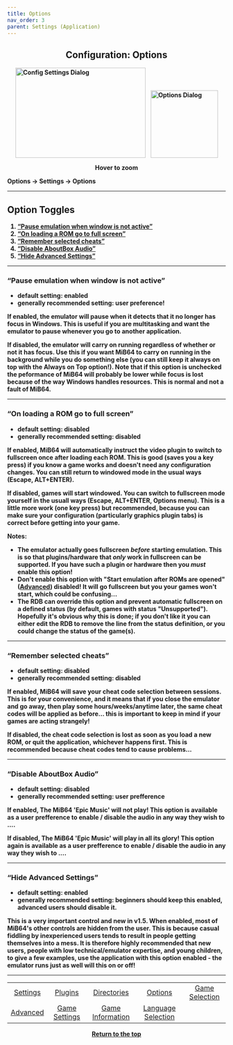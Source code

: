 ```yaml
---
title: Options
nav_order: 3
parent: Settings (Application)
---
```


<style>
.zoom-pair {
  display: flex;
  gap: 12px;
  align-items: flex-end;
  justify-content: flex-start;
  position: relative;
  margin-left: auto;
  margin-right: auto;
  width: max-content;
  text-align: left;
}

.zoom-on-hover {
  display: inline-block;
  position: relative;
}

.zoom-on-hover img {
  display: block;
  cursor: zoom-in;
  transition: transform 0.3s ease;
  transform-origin: left center;
  position: relative;
  z-index: 1;
}

.zoom-on-hover:hover img {
  transform: scale(1.5);
}

.zoom-pair .zoom-on-hover:first-child:hover img {
  z-index: 9999;
}

.zoom-pair .zoom-on-hover:last-child:hover img {
  z-index: 100;
}
</style>

## <center>Configuration: Options</center>
<b>
<div style="text-align: center;">
  <div class="zoom-pair">
    <div class="zoom-on-hover">
      <img src="/manual/asset/images/config_settings.png" alt="Config Settings Dialog" width="300" height="207" />
    </div>
    <div class="zoom-on-hover">
      <img src="/manual/asset/images/app_options_defuult.png" alt="Options Dialog" width="155" />
    </div>
  </div>
  <p><strong>Hover to zoom</strong></p>
</div>

<!-- ClauseEcho: Interactive Images -->

Options → Settings → Options

---

## Option Toggles

1. [“Pause emulation when window is not active”](#o1)  
2. [“On loading a ROM go to full screen”](#o2)  
3. [“Remember selected cheats”](#o3)  
4. [“Disable AboutBox Audio”](#o4)  
5. [“Hide Advanced Settings”](#o5)

---

### <a name="o1"></a>“Pause emulation when window is not active”

- default setting: enabled  
- generally recommended setting: user preference!

If enabled, the emulator will pause when it detects that it no longer has focus in Windows. This is useful if you are multitasking and want the emulator to pause whenever you go to another application.

If disabled, the emulator will carry on running regardless of whether or not it has focus. Use this if you want MiB64 to carry on running in the background while you do something else (you can still keep it always on top with the Always on Top option!). Note that if this option is unchecked the peformance of MiB64 will probably be lower while focus is lost because of the way Windows handles resources. This is normal and not a fault of MiB64.

---

### <a name="o2"></a>“On loading a ROM go to full screen”

- default setting: disabled  
- generally recommended setting: disabled

If enabled, MiB64 will automatically instruct the video plugin to switch to fullscreen once after loading each ROM. This is good (saves you a key press) if you know a game works and doesn't need any configuration changes. You can still return to windowed mode in the usual ways (Escape, ALT+ENTER).

If disabled, games will start windowed. You can switch to fullscreen mode yourself in the usuall ways (Escape, ALT+ENTER, Options menu). This is a little more work (one key press) but recommended, because you can make sure your configuration (particularly graphics plugin tabs) is correct before getting into your game.

**Notes:**

- The emulator actually goes fullscreen *before* starting emulation. This is so that plugins/hardware that *only* work in fullscreen can be supported. If you have such a plugin or hardware then you *must* enable this option!
- Don't enable this option with "Start emulation after ROMs are opened" ([Advanced](app_advanced.html)) disabled! It will go fullscreen but you your games won't start, which could be confusing...
- The RDB can override this option and prevent automatic fullscreen on a defined status (by default, games with status "Unsupported"). Hopefully it's obvious why this is done; if you don't like it you can either edit the RDB to remove the line from the status definition, or you could change the status of the game(s).

---

### <a name="o3"></a>“Remember selected cheats”

- default setting: disabled  
- generally recommended setting: disabled

If enabled, MiB64 will save your cheat code selection between sessions. This is for your convenience, and it means that if you close the emulator and go away, then play some hours/weeks/anytime later, the same cheat codes will be applied as before... this is important to keep in mind if your games are acting strangely!

If disabled, the cheat code selection is lost as soon as you load a new ROM, or quit the application, whichever happens first. This is recommended because cheat codes tend to cause problems...

---

### <a name="o4"></a>“Disable AboutBox Audio”

- default setting: disabled  
- generally recommended setting: user prefference

If enabled, The MiB64 'Epic Music' will not play! This option is available as a user prefference to enable / disable the audio in any way they wish to ....

If disabled, The MiB64 'Epic Music' will play in all its glory! This option again is available as a user prefference to enable / disable the audio in any way they wish to ....

---

### <a name="o5"></a>“Hide Advanced Settings”

- default setting: enabled  
- generally recommended setting: beginners should keep this enabled, advanced users should disable it.

This is a very important control and new in v1.5. When enabled, most of MiB64's other controls are hidden from the user. This is because casual fiddling by inexperienced users tends to result in people getting themselves into a mess. It is therefore highly recommended that new users, people with low technical/emulator expertise, and young children, to give a few examples, use the application with this option enabled - the emulator runs just as well will this on or off!

---

<table align="center">
  <tr>
    <td style="text-align: center;"><a href="app_settings">Settings</a></td>
    <td style="text-align: center;"><a href="app_plugins">Plugins</a></td>
    <td style="text-align: center;"><a href="app_directories">Directories</a></td>
    <td style="text-align: center;"><a href="app_options">Options</a></td>
    <td style="text-align: center;"><a href="app_game_selection">Game Selection</a></td>
  </tr>
  <tr>
    <td style="text-align: center;"><a href="app_advanced">Advanced</a></td>
    <td style="text-align: center;"><a href="app_game_settings">Game Settings</a></td>
    <td style="text-align: center;"><a href="app_game_information">Game Information</a></td>
    <td style="text-align: center;"><a href="app_language">Language Selection</a></td>
    <td style="text-align: center;">&nbsp;</td> <!-- Empty cell for symmetry -->
  </tr>
</table>

<p style="text-align:center"><a href="#">Return to the top</a></p>

<!-- ClauseEcho: Options Node Complete -->
